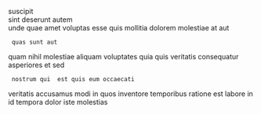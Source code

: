 <!--
title: De-engineered heuristic capability
author: Meaghan
date: 2014-07-05-1435
link: 2014-07-05-1435-de-engineered-heuristic-capability
tags: [ajax,HTTP,OSX,rainbows]
-->

  suscipit  
sint deserunt autem  
 unde  quae amet voluptas esse quis mollitia dolorem
molestiae at aut
 	 quas sunt aut  
quam  nihil 
molestiae aliquam  voluptates     quia
quis   veritatis      consequatur
asperiores et sed
 	 nostrum qui  est quis eum occaecati  
 veritatis accusamus  modi
 in quos
 inventore temporibus 
ratione est    labore  in id
tempora  dolor iste molestias
